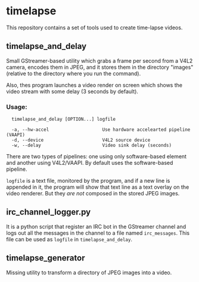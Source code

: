 # timelapse

This repository contains a set of tools used to create time-lapse videos.

## timelapse_and_delay

Small GStreamer-based utility which grabs a frame per second from a
V4L2 camera, encodes them in JPEG, and it stores them in the directory
"images" (relative to the directory where you run the command).

Also, thes program launches a video render on screen which shows the
video stream with some delay (3 seconds by default).

### Usage:

```
  timelapse_and_delay [OPTION...] logfile

  -a, --hw-accel                    Use hardware accelearted pipeline (VAAPI)
  -d, --device                      V4L2 source device
  -w, --delay                       Video sink delay (seconds)
```

There are two types of pipelines: one using only software-based
element and another using V4L2/VAAPI. By default uses the
software-based pipeline.

`logfile` is a text file, monitored by the program, and if a new line
is appended in it, the program will show that text line as a text
overlay on the video renderer. But they *are not* composed in the
stored JPEG images.

## irc_channel_logger.py

It is a python script that register an IRC bot in the GStreamer
channel and logs out all the messages in the channel to a file named
`irc_messages`. This file can be used as `logfile` in
`timelapse_and_delay`.

## timelapse_generator

Missing utility to transform a directory of JPEG images into a video.

